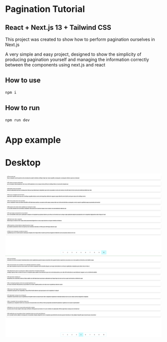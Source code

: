 # Pagination Tutorial

## React + Next.js 13 + Tailwind CSS

This project was created to show how to perform pagination ourselves in Next.js

A very simple and easy project, designed to show the simplicity of producing pagination yourself and managing the information correctly between the components using next.js and react

## How to use

```bash
npm i
```

## How to run

```bash
npm run dev
```

# App example

# Desktop

![Screenshot](public/static/images/app_example.png)
![Screenshot](public/static/images/app_example_2.png)
